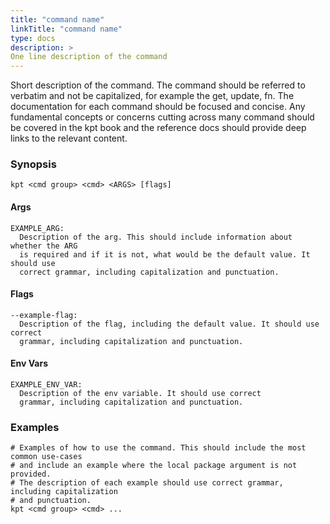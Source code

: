 ```yaml
---
title: "command name"
linkTitle: "command name"
type: docs
description: >
One line description of the command
---
```

<!--mdtogo:Short
    One line description of the command
-->

Short description of the command. The command should be referred to verbatim and
not be capitalized, for example the get, update, fn.
The documentation for each command should be focused and concise. Any fundamental
concepts or concerns cutting across many command should be covered in the kpt book
and the reference docs should provide deep links to the relevant content.

### Synopsis
<!--mdtogo:Long-->
```
kpt <cmd group> <cmd> <ARGS> [flags]
```

#### Args
```
EXAMPLE_ARG:
  Description of the arg. This should include information about whether the ARG
  is required and if it is not, what would be the default value. It should use
  correct grammar, including capitalization and punctuation.
```

#### Flags
```
--example-flag:
  Description of the flag, including the default value. It should use correct 
  grammar, including capitalization and punctuation.
```

#### Env Vars
```
EXAMPLE_ENV_VAR:
  Description of the env variable. It should use correct 
  grammar, including capitalization and punctuation.
```
<!--mdtogo-->

### Examples

<!--mdtogo:Examples-->
```shell
# Examples of how to use the command. This should include the most common use-cases
# and include an example where the local package argument is not provided.
# The description of each example should use correct grammar, including capitalization
# and punctuation.
kpt <cmd group> <cmd> ...
```
<!--mdtogo-->